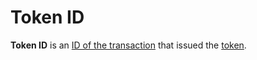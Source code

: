 # Token ID

**Token ID** is an [ID of the transaction](/en/blockchain/transaction/transaction-id) that issued the [token](/en/blockchain/token).
